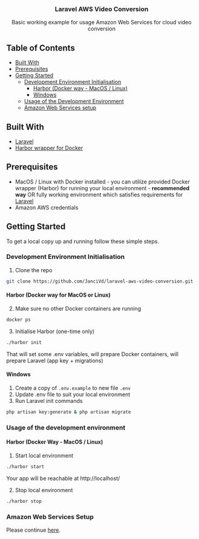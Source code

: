 <h3 align="center">Laravel AWS Video Conversion</h3>
<p style="text-align: center;">
Basic working example for usage Amazon Web Services for cloud video conversion
</p>

## Table of Contents

* [Built With](#built-with)
* [Prerequisites](#prerequisites)
* [Getting Started](#getting-started)
  * [Development Environment Initialisation](#development-environment-initialisation)
    * [Harbor (Docker way - MacOS / Linux)](#harbor-docker-way-for-macos-or-linux)
    * [Windows](#windows)
  * [Usage of the Development Environment](#usage-of-the-development-environment)
  * [Amazon Web Services setup](#amazon-web-services-setup)

## Built With

* [Laravel](https://laravel.com/)
* [Harbor wrapper for Docker](https://github.com/BRACKETS-by-TRIAD/harbor-laravel)

## Prerequisites

* MacOS / Linux with Docker installed - you can utilize provided Docker wrapper (Harbor) for running your local environment - **recommended way** OR fully working environment which satisfies requirements for [Laravel](https://laravel.com/docs/7.x#server-requirements) 
* Amazon AWS credentials

## Getting Started

To get a local copy up and running follow these simple steps.


 
### Development Environment Initialisation

1. Clone the repo
```sh
git clone https://github.com/JanciVd/laravel-aws-video-conversion.git
```

#### Harbor (Docker way for MacOS or Linux)

2. Make sure no other Docker containers are running
```sh
docker ps
```
3. Initialise Harbor (one-time only)
```sh
./harbor init
```
That will set some .env variables, will prepare Docker containers, will prepare Laravel (app key + migrations)

#### Windows

1. Create a copy of `.env.example` to new file `.env`
1. Update .env file to suit your local environment
2. Run Laravel init commands
```sh
php artisan key:generate & php artisan migrate
```

### Usage of the development environment

#### Harbor (Docker Way - MacOS / Linux)

1. Start local environment
```sh
./harbor start
```

Your app will be reachable at http://localhost/

2. Stop local environment
```sh
./harbor stop
```

### Amazon Web Services Setup

Please continue [here](resources/docs/aws-services-setup.md).
